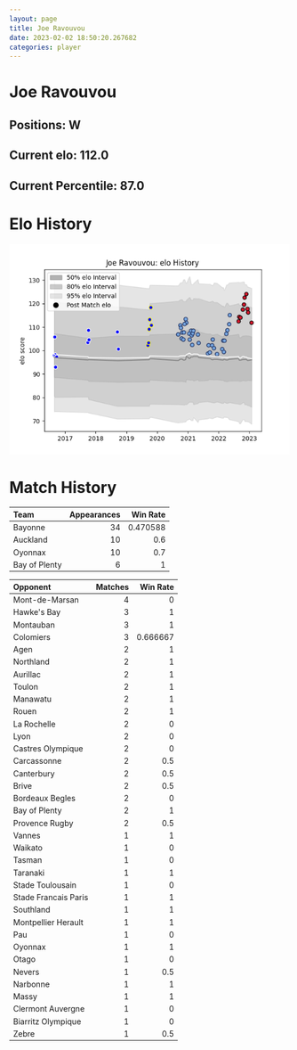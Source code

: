 ```yaml
---  
layout: page  
title: Joe Ravouvou  
date: 2023-02-02 18:50:20.267682  
categories: player  
---
```

# Joe Ravouvou

## Positions: W

## Current elo: 112.0

## Current Percentile: 87.0

# Elo History


![elo history](history_JoeRavouvou.png)
# Match History


| Team          |   Appearances |   Win Rate |
|:--------------|--------------:|-----------:|
| Bayonne       |            34 |   0.470588 |
| Auckland      |            10 |   0.6      |
| Oyonnax       |            10 |   0.7      |
| Bay of Plenty |             6 |   1        |

| Opponent             |   Matches |   Win Rate |
|:---------------------|----------:|-----------:|
| Mont-de-Marsan       |         4 |   0        |
| Hawke's Bay          |         3 |   1        |
| Montauban            |         3 |   1        |
| Colomiers            |         3 |   0.666667 |
| Agen                 |         2 |   1        |
| Northland            |         2 |   1        |
| Aurillac             |         2 |   1        |
| Toulon               |         2 |   1        |
| Manawatu             |         2 |   1        |
| Rouen                |         2 |   1        |
| La Rochelle          |         2 |   0        |
| Lyon                 |         2 |   0        |
| Castres Olympique    |         2 |   0        |
| Carcassonne          |         2 |   0.5      |
| Canterbury           |         2 |   0.5      |
| Brive                |         2 |   0.5      |
| Bordeaux Begles      |         2 |   0        |
| Bay of Plenty        |         2 |   1        |
| Provence Rugby       |         2 |   0.5      |
| Vannes               |         1 |   1        |
| Waikato              |         1 |   0        |
| Tasman               |         1 |   0        |
| Taranaki             |         1 |   1        |
| Stade Toulousain     |         1 |   0        |
| Stade Francais Paris |         1 |   1        |
| Southland            |         1 |   1        |
| Montpellier Herault  |         1 |   1        |
| Pau                  |         1 |   0        |
| Oyonnax              |         1 |   1        |
| Otago                |         1 |   0        |
| Nevers               |         1 |   0.5      |
| Narbonne             |         1 |   1        |
| Massy                |         1 |   1        |
| Clermont Auvergne    |         1 |   0        |
| Biarritz Olympique   |         1 |   0        |
| Zebre                |         1 |   0.5      |